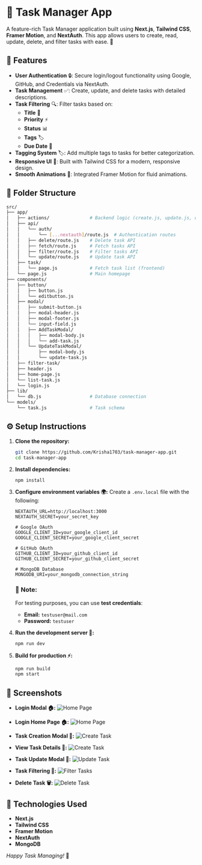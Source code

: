 # 📝 **Task Manager App**

A feature-rich Task Manager application built using **Next.js**, **Tailwind CSS**, **Framer Motion**, and **NextAuth**. This app allows users to create, read, update, delete, and filter tasks with ease. 🎯

## 🌟 **Features**

- **User Authentication** 🔒: Secure login/logout functionality using Google, GitHub, and Credentials via NextAuth.
- **Task Management** ✅: Create, update, and delete tasks with detailed descriptions.
- **Task Filtering** 🔍: Filter tasks based on:
  - **Title** 📝
  - **Priority** ⚡
  - **Status** 📊
  - **Tags** 🏷️
  - **Due Date** 📅
- **Tagging System** 🏷️: Add multiple tags to tasks for better categorization.
- **Responsive UI** 📱: Built with Tailwind CSS for a modern, responsive design.
- **Smooth Animations** 💫: Integrated Framer Motion for fluid animations.

## 📁 **Folder Structure**

```bash
src/
├── app/
│   ├── actions/               # Backend logic (create.js, update.js, delete.js, read.js)
│   ├── api/
│   │   └── auth/
│   │       └── [...nextauth]/route.js  # Authentication routes
│   │   ├── delete/route.js    # Delete task API
│   │   ├── fetch/route.js     # Fetch tasks API
│   │   ├── filter/route.js    # Filter tasks API
│   │   └── update/route.js    # Update task API
│   ├── task/
│   │   └── page.js            # Fetch task list (frontend)
│   └── page.js                # Main homepage
├── components/
│   ├── button/
│   │   ├── button.js
│   │   └── editbutton.js
│   ├── modal/
│   │   ├── submit-button.js
│   │   ├── modal-header.js
│   │   ├── modal-footer.js
│   │   └── input-field.js
│   │   ├── AddTaskModal/
│   │   │   ├── modal-body.js
│   │   │   └── add-task.js
│   │   └── UpdateTaskModal/
│   │       ├── modal-body.js
│   │       └── update-task.js
│   ├── filter-task/
│   ├── header.js
│   ├── home-page.js
│   └── list-task.js
│   └── login.js
├── lib/
│   └── db.js                  # Database connection
└── models/
    └── task.js                # Task schema
```

## ⚙️ Setup Instructions

1. **Clone the repository:**
   ```bash
   git clone https://github.com/Krisha1703/task-manager-app.git
   cd task-manager-app
   ```

2. **Install dependencies:**
   ```bash
   npm install
   ```

3. **Configure environment variables 🌍:**
   Create a `.env.local` file with the following:
     ```env
     NEXTAUTH_URL=http://localhost:3000
     NEXTAUTH_SECRET=your_secret_key

     # Google OAuth
     GOOGLE_CLIENT_ID=your_google_client_id
     GOOGLE_CLIENT_SECRET=your_google_client_secret

     # GitHub OAuth
     GITHUB_CLIENT_ID=your_github_client_id
     GITHUB_CLIENT_SECRET=your_github_client_secret

     # MongoDB Database 
     MONGODB_URI=your_mongodb_connection_string

     ```
    ### 📌 Note:
    For testing purposes, you can use **test credentials**:

    - **Email:** `testuser@mail.com`
    - **Password:** `testuser`


4. **Run the development server 🚀:**
   ```bash
   npm run dev
   ```

5. **Build for production ⚡:**
   ```bash
   npm run build
   npm start
   ```

## 📸 Screenshots

- **Login Modal 🏠:**
  ![Home Page](/public/screenshots/login.png) 

- **Login Home Page 🏠:**
  ![Home Page](/public/screenshots/homepage.png) 

- **Task Creation Modal 📝:**
  ![Create Task](/public/screenshots/create.png) 

- **View Task Details 📝:**
  ![Create Task](/public/screenshots/view-task-details.png) 

- **Task Update Modal 🔄:**
  ![Update Task](/public/screenshots/update.png) 

- **Task Filtering 🔎:**
  ![Filter Tasks](/public/screenshots/filter-task.png) 

- **Delete Task 🗑️:**
  ![Delete Task](/public/screenshots/delete-task.png) 

## 🔧 Technologies Used

- **Next.js** 
- **Tailwind CSS** 
- **Framer Motion**
- **NextAuth**
- **MongoDB**


*Happy Task Managing!* 🚀

